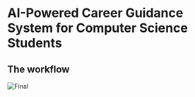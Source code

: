 # AI-Powered Career Guidance System for Computer Science Students
## The workflow 
![Final](https://github.com/user-attachments/assets/8dcc4e74-36e4-4498-a1e9-543430429201)
